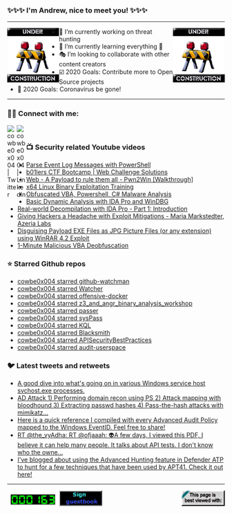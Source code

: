 ### ✨✨✨ I'm Andrew, nice to meet you! ✨✨✨

---
<img align="left" width="120px" src="https://raw.githubusercontent.com/cowbe0x004/cowbe0x004/master/images/image004.gif" />
<img align="right" width="120px" src="https://raw.githubusercontent.com/cowbe0x004/cowbe0x004/master/images/image004.gif" />

- 📖 I’m currently working on threat hunting
- 📘 I’m currently learning everything 🤣
- 🎭 I’m looking to collaborate with other content creators
- ☑️ 2020 Goals: Contribute more to Open Source projects
- 🦠 2020 Goals: Coronavirus be gone!

---

### 🤝🏽 Connect with me:
[<img align="left" alt="cowbe0x004 | Twitter" width="22px" src="https://cdn.jsdelivr.net/npm/simple-icons@v3/icons/twitter.svg" />][twitter]
[<img align="left" alt="cowbe0x004 | LinkedIn" width="22px" src="https://cdn.jsdelivr.net/npm/simple-icons@v3/icons/linkedin.svg" />][linkedin]

<!--
[<img align="left" alt="cowbe0x004.com" width="22px" src="https://raw.githubusercontent.com/iconic/open-iconic/master/svg/globe.svg" />][website]
[<img align="left" alt="cowbe0x004 | YouTube" width="22px" src="https://cdn.jsdelivr.net/npm/simple-icons@v3/icons/youtube.svg" />][youtube]
[<img align="left" alt="cowbe0x004 | Instagram" width="22px" src="https://cdn.jsdelivr.net/npm/simple-icons@v3/icons/instagram.svg" />][instagram]
-->

<br />

### 📺 Security related Youtube videos
<!-- YOUTUBE:START -->
- [Parse Event Log Messages with PowerShell](https://www.youtube.com/watch?v=-x4FxrBD5pE)
- [b01lers CTF Bootcamp | Web Challenge Solutions](https://www.youtube.com/watch?v=dGhvlmRjzv8)
- [Web - A Payload to rule them all - Pwn2Win [Walkthrough]](https://www.youtube.com/watch?v=EXnq1JSa6zY)
- [x64 Linux Binary Exploitation Training](https://www.youtube.com/watch?v=gxU3e7GbC-M)
- [Obfuscated VBA, Powershell, C# Malware Analysis](https://www.youtube.com/watch?v=DokP5Y88zjY)
- [Basic Dynamic Analysis with IDA Pro and WinDBG](https://www.youtube.com/watch?v=_ACDiW2I4ns)
- [Real-world Decompilation with IDA Pro - Part 1: Introduction](https://www.youtube.com/watch?v=vb18UVF4a_o)
- [Giving Hackers a Headache with Exploit Mitigations - Maria Markstedter, Azeria Labs](https://www.youtube.com/watch?v=riQ-WyYrxh4)
- [Disguising Payload EXE Files as JPG Picture Files (or any extension) using WinRAR 4.2 Exploit](https://www.youtube.com/watch?v=ARRI4ZVHz5E)
- [1-Minute Malicious VBA Deobfuscation](https://www.youtube.com/watch?v=K6oWLWhU8V4)
<!-- YOUTUBE:END -->

### ⭐ Starred Github repos
<!-- GITHUB_STAR:START -->
- [cowbe0x004 starred github-watchman](https://github.com/PaperMtn/github-watchman)
- [cowbe0x004 starred Watcher](https://github.com/Felix83000/Watcher)
- [cowbe0x004 starred offensive-docker](https://github.com/aaaguirrep/offensive-docker)
- [cowbe0x004 starred z3_and_angr_binary_analysis_workshop](https://github.com/FSecureLABS/z3_and_angr_binary_analysis_workshop)
- [cowbe0x004 starred passer](https://github.com/activecm/passer)
- [cowbe0x004 starred sysPass](https://github.com/nuxsmin/sysPass)
- [cowbe0x004 starred KQL](https://github.com/DebugPrivilege/KQL)
- [cowbe0x004 starred Blacksmith](https://github.com/OTRF/Blacksmith)
- [cowbe0x004 starred APISecurityBestPractices](https://github.com/GitGuardian/APISecurityBestPractices)
- [cowbe0x004 starred audit-userspace](https://github.com/linux-audit/audit-userspace)
<!-- GITHUB_STAR:END -->

### 🐦 Latest tweets and retweets
<!-- TWEETS:START -->
- [A good dive into what's going on in various Windows service host svchost.exe processes.](https://twitter.com/dragosr/status/1310432810520293379)
- [AD Attack 1) Performing domain recon using PS  2) Attack mapping with bloodhound  3) Extracting passwd hashes   4) Pass-the-hash attacks with mimikatz...](https://twitter.com/CyberWarship/status/1309127376283013120)
- [Here is a quick reference I compiled with every Advanced Audit Policy mapped to the Windows EventID. Feel free to share!](https://twitter.com/Ben0xA/status/1308455521385615360)
- [RT @the_vyAdha: RT @ofjaaah: 👽A few days, I viewed this PDF, I believe it can help many people. It talks about API tests. I don't know who the owne...](https://twitter.com/infosecsanyam/status/1307576619901554688)
- [I've blogged about using the Advanced Hunting feature in Defender ATP to hunt for a few techniques that have been used by APT41. Check it out here!](https://twitter.com/DebugPrivilege/status/1306894984923275264)
<!-- TWEETS:END -->

---

[<img align="left" width="120px" src="https://raw.githubusercontent.com/cowbe0x004/cowbe0x004/master/images/visitors.gif" />][visitor]
[<img align="left" alt="Sign My Guestbook" width="100px" src="https://raw.githubusercontent.com/cowbe0x004/cowbe0x004/master/images/sign_guest_book.gif" />][guestbook]
[<img align="right" width="100px" src="https://raw.githubusercontent.com/cowbe0x004/cowbe0x004/master/images/netscape.gif" />][netscape]


[website]: https://cowbe0x004.com
[twitter]: https://twitter.com/cowbe0x004
[youtube]: https://youtube.com/
[instagram]: https://instagram.com/
[linkedin]: https://www.linkedin.com/in/anhuang/
[guestbook]: https://github.com/cowbe0x004/cowbe0x004/issues
[netscape]: https://github.com/cowbe0x004/cowbe0x004
[visitor]: https://github.com/cowbe0x004/cowbe0x004
